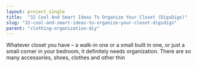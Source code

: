 ```yaml
---
layout: project_single
title:  "32 Cool And Smart Ideas To Organize Your Closet (DigsDigs)"
slug: "32-cool-and-smart-ideas-to-organize-your-closet-digsdigs"
parent: "clothing-organization-diy"
---
```

Whatever closet you have – a walk-in one or a small built in one, or just a small corner in your bedroom, it definitely needs organization. There are so many accessories, shoes, clothes and other thin
